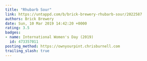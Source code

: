 ```yaml
---
title: "Rhubarb Sour"
link: https://untappd.com/b/brick-brewery-rhubarb-sour/2022587
authors: Brick Brewery
date: Sun, 10 Mar 2019 14:42:20 +0000
rating: 3.5
badges:
- name: International Women's Day (2019)
  id: 473357011
posting_method: https://ownyourpint.chrisburnell.com
trailing_slash: true
---
```


